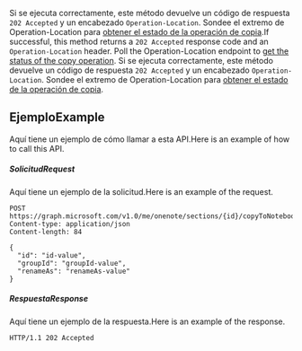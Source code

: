 <span data-ttu-id="45c88-p105">Si se ejecuta correctamente, este método devuelve un código de respuesta `202 Accepted` y un encabezado `Operation-Location`. Sondee el extremo de Operation-Location para [obtener el estado de la operación de copia](onenoteoperation_get.md).</span><span class="sxs-lookup"><span data-stu-id="45c88-p105">If successful, this method returns a `202 Accepted` response code and an `Operation-Location` header. Poll the Operation-Location endpoint to [get the status of the copy operation](onenoteoperation_get.md).</span></span>
Si se ejecuta correctamente, este método devuelve un código de respuesta `202 Accepted` y un encabezado `Operation-Location`. Sondee el extremo de Operation-Location para [obtener el estado de la operación de copia](onenoteoperation_get.md).

## <span data-ttu-id="45c88-138">Ejemplo</span><span class="sxs-lookup"><span data-stu-id="45c88-138">Example</span></span>
<a id="example" class="xliff"></a>
<span data-ttu-id="45c88-139">Aquí tiene un ejemplo de cómo llamar a esta API.</span><span class="sxs-lookup"><span data-stu-id="45c88-139">Here is an example of how to call this API.</span></span>
##### <span data-ttu-id="45c88-140">Solicitud</span><span class="sxs-lookup"><span data-stu-id="45c88-140">Request</span></span>
<a id="request" class="xliff"></a>
<span data-ttu-id="45c88-141">Aquí tiene un ejemplo de la solicitud.</span><span class="sxs-lookup"><span data-stu-id="45c88-141">Here is an example of the request.</span></span>
<!-- {
  "blockType": "request",
  "name": "section_copytonotebook"
}-->
```http
POST https://graph.microsoft.com/v1.0/me/onenote/sections/{id}/copyToNotebook
Content-type: application/json
Content-length: 84

{
  "id": "id-value",
  "groupId": "groupId-value",
  "renameAs": "renameAs-value"
}
```

##### <span data-ttu-id="45c88-142">Respuesta</span><span class="sxs-lookup"><span data-stu-id="45c88-142">Response</span></span>
<a id="response" class="xliff"></a>
<span data-ttu-id="45c88-143">Aquí tiene un ejemplo de la respuesta.</span><span class="sxs-lookup"><span data-stu-id="45c88-143">Here is an example of the response.</span></span>
<!-- {
  "blockType": "response",
  "truncated": true,
  "@odata.type": "microsoft.graph.onenoteOperation"
} -->
```http
HTTP/1.1 202 Accepted
```

<!-- uuid: 8fcb5dbc-d5aa-4681-8e31-b001d5168d79
2015-10-25 14:57:30 UTC -->
<!-- {
  "type": "#page.annotation",
  "description": "section: copyToNotebook",
  "keywords": "",
  "section": "documentation",
  "tocPath": ""
}-->